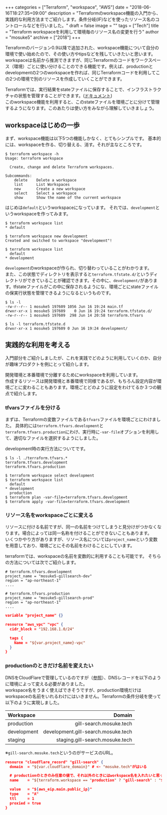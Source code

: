 +++
categories = ["Terraform", "workspace", "AWS"]
date = "2018-06-16T18:27:35+09:00"
description = "Terraformのworkspace機能の入門から、実践的な利用方法までご紹介します。条件分岐(IF)などを使ったリソース名のコントロールなどを行いました。"
draft = false
image = ""
tags = ["Tech"]
title = "Terraform workspaceを利用して環境毎のリソース名の変更を行う"
author = "mosuke5"
archive = ["2018"]
+++

Terraformのバージョン0.9以降で追加された、workspace機能について自分の環境で使い始めたので、その使い方やtipsなどを残していきたいと思います。  
workspaceは名前から推測できますが、同じTerraformのコードをワークスペース（環境）ごとに使い分けることのできる機能です。例えば、productionとdevelopmentの2つのworkspaceを作れば、同じTerraformコードを利用してこの2つの環境で別のリソースを作成していくことができます。
<!--more-->

Terraformでは、実行結果をstateファイルに保存することで、インフラストラクチャの状態を管理することができます。([ドキュメント](https://www.terraform.io/docs/state/))  
このworkspace機能を利用すると、このstateファイルを環境ごとに分けて管理するようになります。このあたりは使い方をみながら理解していきましょう。

## workspaceはじめの一歩
まず、workspace機能は以下5つの機能しかなく、とてもシンプルです。
基本的には、workspaceを作る、切り替える、消す。それが主なところです。

```
$ terraform workspace -h
Usage: terraform workspace

  Create, change and delete Terraform workspaces.

Subcommands:
    delete    Delete a workspace
    list      List Workspaces
    new       Create a new workspace
    select    Select a workspace
    show      Show the name of the current workspace
```

はじめは`default`というworkspaceになっています。
それでは、`development`というworkspaceを作ってみます。

```
$ terraform workspace list
* default

$ terraform workspace new development
Created and switched to workspace "development"!

$ terraform workspace list
  default
* development
```

`development`のworkspaceが作られ、切り替わっていることがわかります。  
また、この状態でディレクトリを表示すると`terraform.tfstate.d/`というディレクトリができていることが確認できます。その中に、`development/`があります。tfstateファイルがこの中に保存されるようにな、環境ごとにstateファイルの保実行状態を管理できるようになるというものです。

```
$ ls -l
-rw-r--r-- 1 mosuke5 197609 1056 Jun 16 19:24 main.tf
drwxr-xr-x 1 mosuke5 197609    0 Jun 16 19:24 terraform.tfstate.d/
-rw-r--r-- 1 mosuke5 197609  298 Jun 14 20:58 terraform.tfvars

$ ls -l terraform.tfstate.d
drwxr-xr-x 1 mosuke5 197609 0 Jun 16 19:24 development/
```

## 実践的な利用を考える
入門部分をご紹介しましたが、これを実践でどのように利用していくのか、自分が趣味プロダクトを例にとって紹介します。

開発環境と本番環境で分離するためにworkspaceを利用しています。  
作成するリソースは開発環境と本番環境で同様であるが、もちろん設定内容が環境ごとに変わることもあります。環境ごとどのように設定をわけてるか３つの観点で紹介します。

### tfvarsファイルを分ける
まずは、Terraformの変数ファイルである`tfvars`ファイルを環境ごとにわけました。
具体的には`terraform.tfvars.development`と`terraform.tfvars.production`にわけ、実行時に`-var-file`オプションを利用して、適切なファイルを選択するようにしました。

development時の実行方法についてです。
```
$ ls -l ./terraform.tfvars.*
terraform.tfvars.development
terraform.tfvars.production

$ terraform workspace select development
$ terraform workspace list
  default
* development
  production
$ terraform plan -var-file=terraform.tfvars.development
$ terraform apply -var-file=terraform.tfvars.development
```

### リソース名をworkspaceごとに変える
リソースに付ける名前ですが、同一の名前をつけてしまうと見分けがつかなくなります。場合によっては同一名称を付けることができないこともあります。  
いくつかやり方がありますが、リソース名については`project_name`という変数を用意しており、環境ごとにその名前をわけることにしています。

terraformでは、workspaceの名前を変数的に利用することも可能です。
そちらの方法については次でご紹介します。

```
# terraform.tfvars.development
project_name = "mosuke5-gillsearch-dev"
region = "ap-northeast-1"
....
```

```
# terraform.tfvars.production
project_name = "mosuke5-gillsearch-prod"
region = "ap-northeast-1"
....
```

```json
variable "project_name" {}

resource "aws_vpc" "vpc" {
  cidr_block = "192.168.1.0/24"

  tags {
    Name = "${var.project_name}-vpc"
  }
}
```

### productionのときだけ名前を変えたい
DNSをCloudFlareで管理しているのですが（[参照](https://blog.mosuke.tech/entry/2018/01/01/terraform-dns/)）、DNSレコードを以下のように環境によって変える必要がありました。  
workspace名をうまく使えばできそうですが、production環境だけはworkspaceの名前をいれるわけにはいきません。Terraformの条件分岐を使って以下のように実現しました。

| Workspace | Domain |
|:-----------|------------:|
| production | gill-search.mosuke.tech |
| development | development.gill-search.mosuke.tech |
| staging | staging.gill-search.mosuke.tech |
※`gill-search.mosuke.tech`というのがサービスのURL。

```json
resource "cloudflare_record" "gill-search" {
  domain  = "${var.cloudflare_domain}" # <- "mosuke.tech"がはいる

  # productionのときのみ任意の値で、それ以外のときにはworkspace名を入れたいと思っていた。
  name    = "${terraform.workspace == "production" ? "gill-search" : "${terraform.workspace}.gill-search"}"

  value   = "${aws_eip.main.public_ip}"
  type    = "A"
  ttl     = 1
  proxied = true
}
```